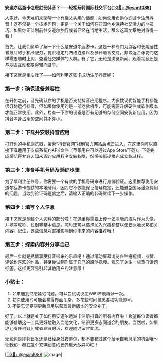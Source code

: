 **安道尔远游卡怎麽註冊抖音？——轻松玩转国际社交平台[[TG💪+ @esim1088](https://t.me/s/esim1088)]**

大家好，今天咱们来聊聊一个有趣又实用的话题：如何使用安道尔远游卡注册抖音！这不仅是一个技术问题，更是一个关于如何在异国他乡保持社交活力的小技巧。如果你正计划前往安道尔旅行或者已经在当地生活，那么这篇文章绝对值得一看！

首先，让我们简单了解一下什么是安道尔远游卡。这是一种专门为游客和长期居住者设计的手机卡服务，提供稳定的网络连接以及多种语言支持，非常适合像我们这样需要随时上网、查看社交媒体的人群。有了它，无论是浏览新闻、观看视频还是与朋友互动都变得轻而易举。

接下来就是重头戏了——如何利用这张卡成功注册抖音呢？

### 第一步：确保设备兼容性

在开始之前，请先确认你的手机是否支持抖音应用程序。大多数现代智能手机都能很好地运行抖音，但如果你使用的是一部老款机型，可能需要升级硬件或软件版本才能正常使用。此外，检查一下你的设备是否有足够的存储空间安装新应用，因为抖音本身占用的空间并不算小。

### 第二步：下载并安装抖音应用

打开你的手机浏览器，搜索“抖音官网”找到官方网站后点击进入。在这里你可以直接下载适用于安卓系统的APK文件（苹果用户可以通过App Store下载）。下载完成后记得允许未知来源的应用程序安装权限，然后按照提示完成安装过程。

### 第三步：准备手机号码及验证步骤

为了顺利注册账号，你需要一个有效的手机号码来进行身份验证。这里推荐使用安道尔远游卡提供的本地号码，因为它不仅能保证信号稳定，还能避免国际漫游费用的问题。当收到验证码短信之后，请输入正确的代码继续下一步操作。

### 第四步：填写个人信息

接下来就是创建个人资料的部分啦！在这里你需要上传一张清晰的照片作为头像，并填写昵称、性别等基本信息。同时还可以选择加入兴趣标签以便更快地发现相关内容。记住，这些信息将直接影响到你未来的内容推荐哦！

### 第五步：探索内容并分享自己

最后一步就是尽情享受抖音带来的乐趣吧！通过滑动屏幕浏览各种短视频，点赞、评论你喜欢的作品，甚至尝试制作属于自己的原创视频。别忘了关注一些热门话题标签，这样更容易引起其他用户的注意哦！

### 小贴士：

1. 如果遇到网络延迟问题，可以尝试切换至WiFi环境再试一次。
2. 初次使用时可能会觉得界面复杂，多花些时间熟悉各项功能即可。
3. 不要忘记定期更新应用以获取最新版本的安全补丁。

好了，以上就是关于如何用安道尔远游卡注册抖音的所有内容啦！希望每位读者都能够借助这一工具更好地融入当地文化，结识更多志同道合的朋友。当然啦，如果你还有任何疑问或者建议的话，欢迎随时留言交流。

无论你是即将出发还是已经身处安道尔，都不要错过这个展示自我风采的机会哦～让我们一起在这个充满创意的世界里大放异彩吧！

[[TG💪+ @esim1088](https://t.me/s/esim1088) ![Image](https://i.postimg.cc/4NQfJmqS/Snipaste-2025-05-13-00-14-12.png)]